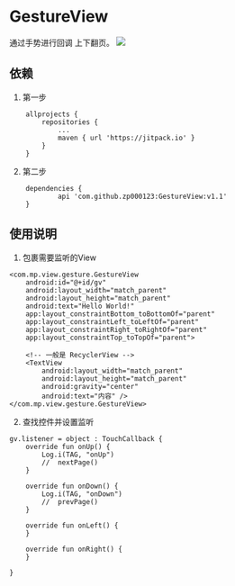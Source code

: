 
# GestureView
通过手势进行回调 上下翻页。
[![](https://jitpack.io/v/zp000123/GestureView.svg)](https://jitpack.io/#zp000123/GestureView)

## 依赖
1. 第一步
```
	allprojects {
		repositories {
			...
			maven { url 'https://jitpack.io' }
		}
	}
```
2. 第二步
```
	dependencies {
	        api 'com.github.zp000123:GestureView:v1.1'
	}
```


## 使用说明
1. 包裹需要监听的View

```
<com.mp.view.gesture.GestureView
    android:id="@+id/gv"
    android:layout_width="match_parent"
    android:layout_height="match_parent"
    android:text="Hello World!"
    app:layout_constraintBottom_toBottomOf="parent"
    app:layout_constraintLeft_toLeftOf="parent"
    app:layout_constraintRight_toRightOf="parent"
    app:layout_constraintTop_toTopOf="parent">

    <!-- 一般是 RecyclerView -->
    <TextView
        android:layout_width="match_parent"
        android:layout_height="match_parent"
        android:gravity="center"
        android:text="内容" />
</com.mp.view.gesture.GestureView>

```



2. 查找控件并设置监听

```
gv.listener = object : TouchCallback {
    override fun onUp() {
        Log.i(TAG, "onUp")
        //  nextPage()
    }

    override fun onDown() {
        Log.i(TAG, "onDown")
        //  prevPage()
    }
    
    override fun onLeft() {
    }
    
    override fun onRight() {
    }

}
```
